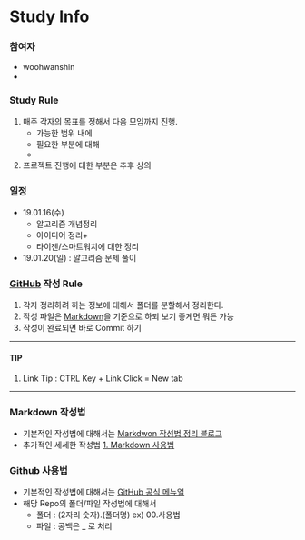 # Study Info

### 참여자
- woohwanshin
- 

### Study Rule
1. 매주 각자의 목표를 정해서 다음 모임까지 진행.
   * 가능한 범위 내에
   * 필요한 부분에 대해
   * 
2. 프로젝트 진행에 대한 부분은 추후 상의

### 일정
* 19.01.16(수)
  * 알고리즘 개념정리
  * 아이디어 정리+
  * 타이젠/스마트워치에 대한 정리
* 19.01.20(일) : 알고리즘 문제 풀이


### [GitHub](#Github-사용법) 작성 Rule
1. 각자 정리하려 하는 정보에 대해서 폴더를 분할해서 정리한다.
2. 작성 파일은 [Markdown](#markdown-작성법)을 기준으로 하되 보기 좋게면 뭐든 가능
3. 작성이 완료되면 바로 Commit 하기

---
#### TIP
1. Link Tip : CTRL Key + Link Click = New tab
---
### Markdown 작성법
- 기본적인 작성법에 대해서는 [Markdwon 작성법 정리 블로그](https://simhyejin.github.io/2016/06/30/Markdown-syntax/#images)
- 추가적인 세세한 작성법 [1. Markdown 사용법](./00.사용법/Markdown_사용법)

### Github 사용법
- 기본적인 작성법에 대해서는 [GitHub 공식 메뉴얼](#)
- 해당 Repo의 폴더/파일 작성법에 대해서
  - 폴더 : (2자리 숫자).(폴더명) ex) 00.사용법
  - 파일 : 공백은 _ 로 처리
